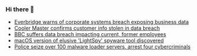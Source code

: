 ### Hi there 👋

<!--START_SECTION:feed-->
* [Everbridge warns of corporate systems breach exposing business data](https://www.bleepingcomputer.com/news/security/everbridge-warns-of-corporate-systems-breach-exposing-business-data/)
* [Cooler Master confirms customer info stolen in data breach](https://www.bleepingcomputer.com/news/security/cooler-master-confirms-customer-info-stolen-in-data-breach/)
* [BBC suffers data breach impacting current, former employees](https://www.bleepingcomputer.com/news/security/bbc-suffers-data-breach-impacting-current-former-employees/)
* [macOS version of elusive 'LightSpy' spyware tool discovered](https://www.bleepingcomputer.com/news/security/macos-version-of-elusive-lightspy-spyware-tool-discovered/)
* [Police seize over 100 malware loader servers, arrest four cybercriminals](https://www.bleepingcomputer.com/news/security/police-seize-over-100-malware-loader-servers-arrest-four-cybercriminals-operation-endgame/)
<!--END_SECTION:feed-->

<!--
**frankenk/frankenk** is a ✨ _special_ ✨ repository because its `README.md` (this file) appears on your GitHub profile.

Here are some ideas to get you started:

- 🔭 I’m currently working on ...
- 🌱 I’m currently learning ...
- 👯 I’m looking to collaborate on ...
- 🤔 I’m looking for help with ...
- 💬 Ask me about ...
- 📫 How to reach me: ...
- 😄 Pronouns: ...
- ⚡ Fun fact: ...
-->



